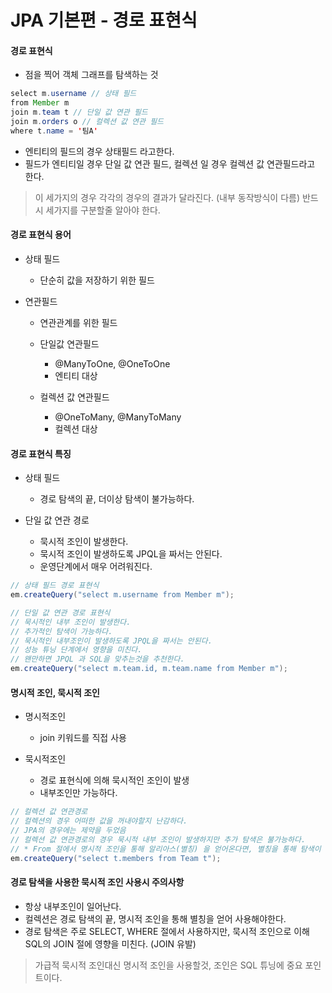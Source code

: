 # JPA 기본편 - 경로 표현식

#### 경로 표현식
- 점을 찍어 객체 그래프를 탐색하는 것
```java
select m.username // 상태 필드
from Member m
join m.team t // 단일 값 연관 필드
join m.orders o // 컬렉션 값 연관 필드
where t.name = '팀A'
```

- 엔티티의 필드의 경우 상태필드 라고한다.
- 필드가 엔티티일 경우 단일 값 연관 필드, 컬렉션 일 경우 컬렉션 값 연관필드라고 한다.

> 이 세가지의 경우 각각의 경우의 결과가 달라진다. (내부 동작방식이 다름) 반드시 세가지를 구분할줄 알아야 한다.

#### 경로 표현식 용어
- 상태 필드
    - 단순히 값을 저장하기 위한 필드

- 연관필드
    - 연관관계를 위한 필드
    - 단일값 연관필드
        - @ManyToOne, @OneToOne
        - 엔티티 대상

    - 컬렉션 값 연관필드
        - @OneToMany, @ManyToMany
        - 컬렉션 대상

#### 경로 표현식 특징
- 상태 필드
    - 경로 탐색의 끝, 더이상 탐색이 불가능하다.

- 단일 값 연관 경로
    - 묵시적 조인이 발생한다.
    - 묵시적 조인이 발생하도록 JPQL을 짜서는 안된다.
    - 운영단계에서 매우 어려워진다.

```java
// 상태 필드 경로 표현식
em.createQuery("select m.username from Member m");

// 단일 값 연관 경로 표현식
// 묵시적인 내부 조인이 발생한다.
// 추가적인 탐색이 가능하다.
// 묵시적인 내부조인이 발생하도록 JPQL을 짜서는 안된다.
// 성능 튜닝 단계에서 영향을 미친다.
// 왠만하면 JPQL 과 SQL을 맞추는것을 추천한다.
em.createQuery("select m.team.id, m.team.name from Member m");
```

#### 명시적 조인, 묵시적 조인
- 명시적조인
    - join 키워드를 직접 사용

- 묵시적조인
    - 경로 표현식에 의해 묵시적인 조인이 발생
    - 내부조인만 가능하다.

```java
// 컬렉션 값 연관경로
// 컬렉션의 경우 어떠한 값을 꺼내야할지 난감하다.
// JPA의 경우에는 제약을 두었음
// 컬렉션 값 연관경로의 경우 묵시적 내부 조인이 발생하지만 추가 탐색은 불가능하다.
// * From 절에서 명시적 조인을 통해 알리아스(별칭) 을 얻어온다면, 별칭을 통해 탐색이 가능하다.
em.createQuery("select t.members from Team t");
```

#### 경로 탐색을 사용한 묵시적 조인 사용시 주의사항
- 항상 내부조인이 일어난다.
- 컬렉션은 경로 탐색의 끝, 명시적 조인을 통해 별칭을 얻어 사용해야한다.
- 경로 탐색은 주로 SELECT, WHERE 절에서 사용하지만, 묵시적 조인으로 이해 SQL의 JOIN 절에 영향을 미친다. (JOIN 유발)


> 가급적 묵시적 조인대신 명시적 조인을 사용할것, 조인은 SQL 튜닝에 중요 포인트이다.
